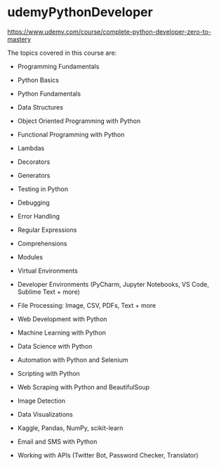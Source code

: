 # udemyPythonDeveloper
https://www.udemy.com/course/complete-python-developer-zero-to-mastery

The topics covered in this course are:


- Programming Fundamentals

- Python Basics

- Python Fundamentals

- Data Structures

- Object Oriented Programming with Python

- Functional Programming with Python

- Lambdas

- Decorators

- Generators

- Testing in Python

- Debugging

- Error Handling

- Regular Expressions

- Comprehensions

- Modules

- Virtual Environments

- Developer Environments (PyCharm, Jupyter Notebooks, VS Code, Sublime Text + more)

- File Processing: Image, CSV, PDFs, Text + more

- Web Development with Python

- Machine Learning with Python

- Data Science with Python

- Automation with Python and Selenium

- Scripting with Python

- Web Scraping with Python and BeautifulSoup

- Image Detection

- Data Visualizations

- Kaggle, Pandas, NumPy, scikit-learn

- Email and SMS with Python

- Working with APIs (Twitter Bot, Password Checker, Translator)


